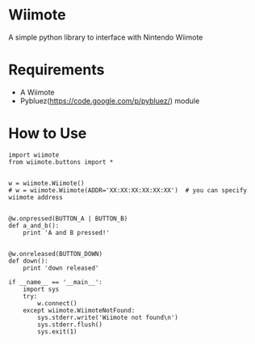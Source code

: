 Wiimote
==================
A simple python library to interface with Nintendo Wiimote


Requirements
==================
- A Wiimote
- Pybluez(https://code.google.com/p/pybluez/) module


How to Use
=================

```
import wiimote
from wiimote.buttons import *


w = wiimote.Wiimote()
# w = wiimote.Wiimote(ADDR='XX:XX:XX:XX:XX:XX')  # you can specify wiimote address


@w.onpressed(BUTTON_A | BUTTON_B)
def a_and_b():
    print 'A and B pressed!'


@w.onreleased(BUTTON_DOWN)
def down():
    print 'down released'

if __name__ == '__main__':
    import sys
    try:
        w.connect()
    except wiimote.WiimoteNotFound:
        sys.stderr.write('Wiimote not found\n')
        sys.stderr.flush()
        sys.exit(1) 
```
